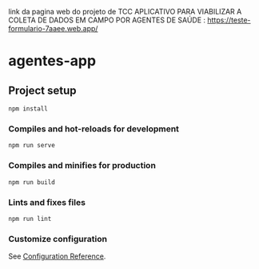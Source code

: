 link da pagina web do projeto de TCC APLICATIVO PARA VIABILIZAR A COLETA DE DADOS EM CAMPO POR AGENTES DE SAÚDE : https://teste-formulario-7aaee.web.app/



# agentes-app

## Project setup
```
npm install
```

### Compiles and hot-reloads for development
```
npm run serve
```

### Compiles and minifies for production
```
npm run build
```

### Lints and fixes files
```
npm run lint
```

### Customize configuration
See [Configuration Reference](https://cli.vuejs.org/config/).
